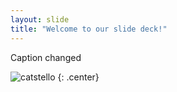```yaml
---
layout: slide
title: "Welcome to our slide deck!"
---
```


Caption changed

![catstello](https://octodex.github.com/images/catstello.png)
{: .center}
